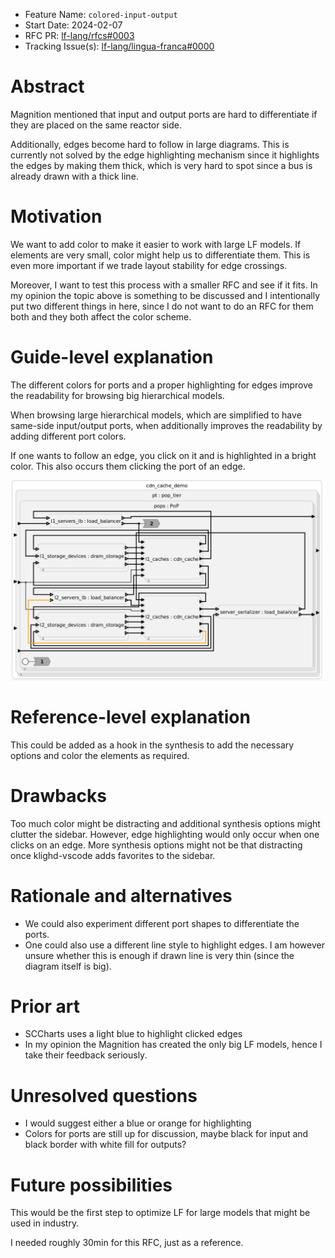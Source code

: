- Feature Name: `colored-input-output`
- Start Date: 2024-02-07
- RFC PR: [lf-lang/rfcs#0003](https://github.com/lf-lang/rfcs/pull/3)
- Tracking Issue(s): [lf-lang/lingua-franca#0000](https://github.com/lf-lang/lingua-franca/issues/0000)

# Abstract
[abstract]: #abstract

Magnition mentioned that input and output ports are hard to differentiate if they are placed on the same reactor side.

Additionally, edges become hard to follow in large diagrams.
This is currently not solved by the edge highlighting mechanism since it highlights the edges by making them thick, which is very hard to spot since a bus is already drawn with a thick line.

# Motivation
[motivation]: #motivation

We want to add color to make it easier to work with large LF models.
If elements are very small, color might help us to differentiate them.
This is even more important if we trade layout stability for edge crossings.

Moreover, I want to test this process with a smaller RFC and see if it fits.
In my opinion the topic above is something to be discussed and I intentionally put two different things in here, since I do not want to do an RFC for them both and they both affect the color scheme.

# Guide-level explanation
[guide-level-explanation]: #guide-level-explanation

The different colors for ports and a proper highlighting for edges improve the readability for browsing big hierarchical models.

When browsing large hierarchical models, which are simplified to have same-side input/output ports, when additionally improves the readability by adding different port colors.

If one wants to follow an edge, you click on it and is highlighted in a bright color.
This also occurs them clicking the port of an edge.

![](../images/0003_image1.png)

# Reference-level explanation
[reference-level-explanation]: #reference-level-explanation

This could be added as a hook in the synthesis to add the necessary options and color the elements as required.

# Drawbacks
[drawbacks]: #drawbacks

Too much color might be distracting and additional synthesis options might clutter the sidebar.
However, edge highlighting would only occur when one clicks on an edge.
More synthesis options might not be that distracting once klighd-vscode adds favorites to the sidebar.

# Rationale and alternatives
[rationale-and-alternatives]: #rationale-and-alternatives

- We could also experiment different port shapes to differentiate the ports.
- One could also use a different line style to highlight edges. I am however unsure whether this is enough if drawn line is very thin (since the diagram itself is big).

# Prior art
[prior-art]: #prior-art

- SCCharts uses a light blue to highlight clicked edges
- In my opinion the Magnition has created the only big LF models, hence I take their feedback seriously.


# Unresolved questions
[unresolved-questions]: #unresolved-questions

- I would suggest either a blue or orange for highlighting
- Colors for ports are still up for discussion, maybe black for input and black border with white fill for outputs?

# Future possibilities
[future-possibilities]: #future-possibilities

This would be the first step to optimize LF for large models that might be used in industry.

I needed roughly 30min for this RFC, just as a reference.